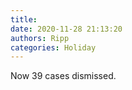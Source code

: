 ```yaml
---
title: 
date: 2020-11-28 21:13:20
authors: Ripp
categories: Holiday
---
```


 Now 39 cases dismissed.